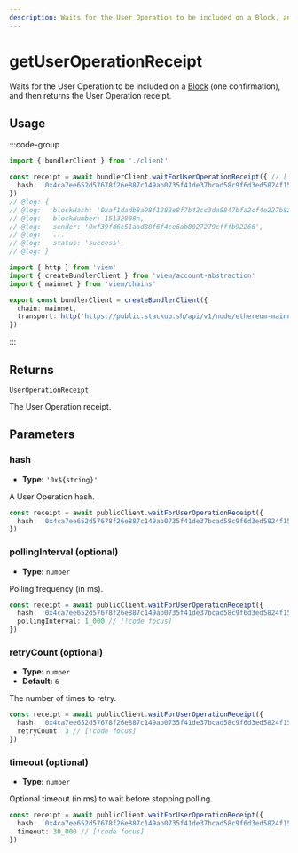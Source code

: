 ```yaml
---
description: Waits for the User Operation to be included on a Block, and then returns the User Operation receipt.
---
```


# getUserOperationReceipt

Waits for the User Operation to be included on a [Block](https://viem.sh/docs/glossary/terms#block) (one confirmation), and then returns the User Operation receipt.

## Usage

:::code-group

```ts twoslash [example.ts]
import { bundlerClient } from './client'

const receipt = await bundlerClient.waitForUserOperationReceipt({ // [!code focus:99]
  hash: '0x4ca7ee652d57678f26e887c149ab0735f41de37bcad58c9f6d3ed5824f15b74d'
})
// @log: {
// @log:   blockHash: '0xaf1dadb8a98f1282e8f7b42cc3da8847bfa2cf4e227b8220403ae642e1173088',
// @log:   blockNumber: 15132008n,
// @log:   sender: '0xf39fd6e51aad88f6f4ce6ab8827279cfffb92266',
// @log:   ...
// @log:   status: 'success',
// @log: }
```

```ts twoslash [client.ts] filename="client.ts"
import { http } from 'viem'
import { createBundlerClient } from 'viem/account-abstraction'
import { mainnet } from 'viem/chains'

export const bundlerClient = createBundlerClient({
  chain: mainnet,
  transport: http('https://public.stackup.sh/api/v1/node/ethereum-mainnet')
})
```

:::

## Returns

`UserOperationReceipt`

The User Operation receipt.

## Parameters

### hash

- **Type:** `'0x${string}'`

A User Operation hash.

```ts
const receipt = await publicClient.waitForUserOperationReceipt({
  hash: '0x4ca7ee652d57678f26e887c149ab0735f41de37bcad58c9f6d3ed5824f15b74d' // [!code focus]
})
```

### pollingInterval (optional)

- **Type:** `number`

Polling frequency (in ms).

```ts
const receipt = await publicClient.waitForUserOperationReceipt({
  hash: '0x4ca7ee652d57678f26e887c149ab0735f41de37bcad58c9f6d3ed5824f15b74d',
  pollingInterval: 1_000 // [!code focus]
})
```

### retryCount (optional)

- **Type:** `number`
- **Default:** `6`

The number of times to retry.

```ts
const receipt = await publicClient.waitForUserOperationReceipt({
  hash: '0x4ca7ee652d57678f26e887c149ab0735f41de37bcad58c9f6d3ed5824f15b74d',
  retryCount: 3 // [!code focus]
})
```

### timeout (optional)

- **Type:** `number`

Optional timeout (in ms) to wait before stopping polling.

```ts
const receipt = await publicClient.waitForUserOperationReceipt({
  hash: '0x4ca7ee652d57678f26e887c149ab0735f41de37bcad58c9f6d3ed5824f15b74d',
  timeout: 30_000 // [!code focus]
})
```
